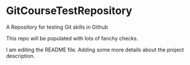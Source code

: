 # GitCourseTestRepository
A Repository for testing Git skills in Github

This repo will be populated with lots of fanchy checks.

I am editing the README file. Adding some more details about the project description.
